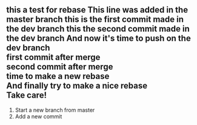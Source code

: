 this a test for rebase
This line was added in the master branch
this is the first commit made in the dev branch
this the second commit made in the dev branch
And now it's time to push on the dev branch     
first commit after merge       
second commit after merge      
time to make a new rebase     
And finally try to make a nice rebase      
Take care!      
---
1. Start a new branch from master  
2. Add a new commit    